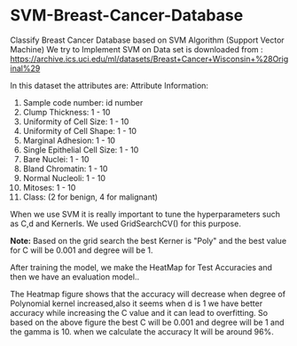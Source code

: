 # SVM-Breast-Cancer-Database
Classify Breast Cancer Database based on SVM Algorithm (Support Vector Machine)
We try to Implement SVM on 
Data set is downloaded from :
https://archive.ics.uci.edu/ml/datasets/Breast+Cancer+Wisconsin+%28Original%29

In this dataset the attributes are:
Attribute Information:

1. Sample code number: id number
2. Clump Thickness: 1 - 10
3. Uniformity of Cell Size: 1 - 10
4. Uniformity of Cell Shape: 1 - 10
5. Marginal Adhesion: 1 - 10
6. Single Epithelial Cell Size: 1 - 10
7. Bare Nuclei: 1 - 10
8. Bland Chromatin: 1 - 10
9. Normal Nucleoli: 1 - 10
10. Mitoses: 1 - 10
11. Class: (2 for benign, 4 for malignant)

When we use SVM it is really important to tune the hyperparameters such as C,d and Kernerls. We used GridSearchCV() for this purpose.

**Note:** Based on the grid search the best Kerner is "Poly" and the best value for C will be 0.001 and degree will be 1.

After training the model,  we make the HeatMap for Test Accuracies and then we have an evaluation model..

The Heatmap figure shows that  the accuracy will decrease when degree of Polynomial kernel increased,also it seems when d is 1 we have better accuracy while increasing the C value and it can lead to overfitting. So based on the above figure the best C will be 0.001 and degree will be 1 and the gamma is 10. when we calculate the accuracy It will be around 96%.
